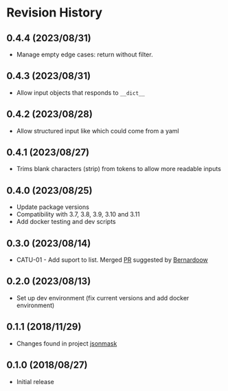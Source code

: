 # Revision History

## 0.4.4 (2023/08/31)

- Manage empty edge cases: return without filter.

## 0.4.3 (2023/08/31)

- Allow input objects that responds to `__dict__`

## 0.4.2 (2023/08/28)

- Allow structured input like which could come from a yaml

## 0.4.1 (2023/08/27)

- Trims blank characters (strip) from tokens to allow more readable inputs

## 0.4.0 (2023/08/25)

- Update package versions
- Compatibility with 3.7, 3.8, 3.9, 3.10 and 3.11
- Add docker testing and dev scripts

## 0.3.0 (2023/08/14)

- CATU-01 - Add suport to list. Merged [PR](https://github.com/zapier/jsonmask/pull/7/files) suggested by [Bernardoow](https://github.com/Bernardoow)

## 0.2.0 (2023/08/13)

- Set up dev environment (fix current versions and add docker environment)

## 0.1.1 (2018/11/29)

- Changes found in project [jsonmask](https://pypi.org/project/jsonmask/0.1.1/#files)

## 0.1.0 (2018/08/27)

- Initial release
